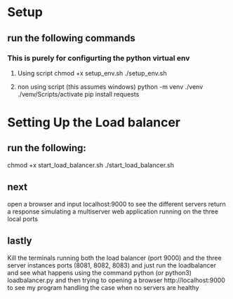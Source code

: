 # Setup 
## run the following commands 
### This is purely for configurting the python virtual env
1) Using script 
chmod +x setup_env.sh
./setup_env.sh

2) non using script (this assumes windows)
python -m venv ./venv
./venv/Scripts/activate 
pip install requests

# Setting Up the Load balancer 
## run the following: 
chmod +x start_load_balancer.sh
./start_load_balancer.sh

## next
open a browser and input localhost:9000 to see the different servers return a response simulating a multiserver web application running on the three local ports 

## lastly 
Kill the terminals running both the load balancer (port 9000) and the three server instances ports (8081, 8082, 8083) and just run the loadbalancer and see what happens using the command 
python (or python3) loadbalancer.py and then trying to opening a browser 
http://localhost:9000 to see my program handling the case when no servers are healthy

